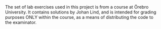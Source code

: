 The set of lab exercises used in this project is from a course at Örebro University. It contains solutions by Johan Lind, and is intended for grading purposes ONLY within the course, as a means of distributing the code to the examinator.